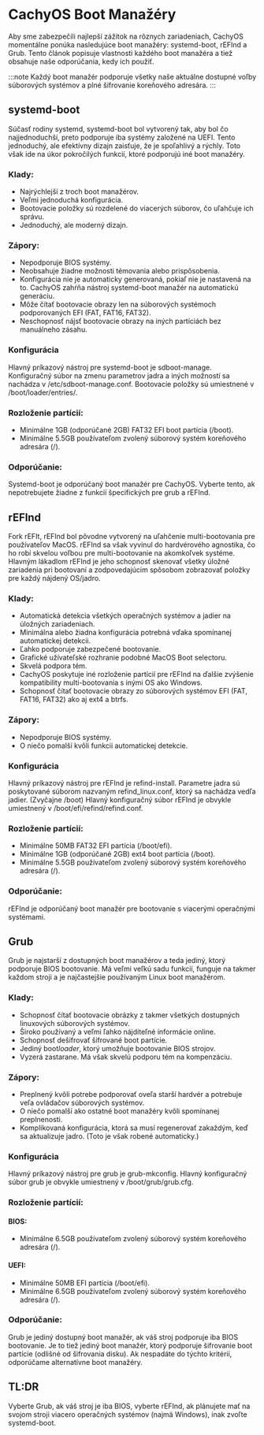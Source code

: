 # CachyOS Boot Manažéry

Aby sme zabezpečili najlepší zážitok na rôznych zariadeniach, CachyOS momentálne ponúka nasledujúce boot manažéry: systemd-boot, rEFInd a Grub. Tento článok popisuje vlastnosti každého boot manažéra a tiež obsahuje naše odporúčania, kedy ich použiť.

:::note
Každý boot manažér podporuje všetky naše aktuálne dostupné voľby súborových systémov a plné šifrovanie koreňového adresára.
:::

## systemd-boot

Súčasť rodiny systemd, systemd-boot bol vytvorený tak, aby bol čo najjednoduchší, preto podporuje iba systémy založené na UEFI. Tento jednoduchý, ale efektívny dizajn zaisťuje, že je spoľahlivý a rýchly. Toto však ide na úkor pokročilých funkcií, ktoré podporujú iné boot manažéry.

### Klady:
- Najrýchlejší z troch boot manažérov.
- Veľmi jednoduchá konfigurácia.
- Bootovacie položky sú rozdelené do viacerých súborov, čo uľahčuje ich správu.
- Jednoduchý, ale moderný dizajn.

### Zápory:
- Nepodporuje BIOS systémy.
- Neobsahuje žiadne možnosti témovania alebo prispôsobenia.
- Konfigurácia nie je automaticky generovaná, pokiaľ nie je nastavená na to. CachyOS zahŕňa nástroj systemd-boot manažér na automatickú generáciu.
- Môže čítať bootovacie obrazy len na súborových systémoch podporovaných EFI (FAT, FAT16, FAT32).
- Neschopnosť nájsť bootovacie obrazy na iných partíciách bez manuálneho zásahu.

### Konfigurácia
Hlavný príkazový nástroj pre systemd-boot je sdboot-manage.
Konfiguračný súbor na zmenu parametrov jadra a iných možností sa nachádza v /etc/sdboot-manage.conf.
Bootovacie položky sú umiestnené v /boot/loader/entries/.

### Rozloženie partícií:
- Minimálne 1GB (odporúčané 2GB) FAT32 EFI boot partícia (/boot).
- Minimálne 5.5GB používateľom zvolený súborový systém koreňového adresára (/).

### Odporúčanie:
Systemd-boot je odporúčaný boot manažér pre CachyOS. Vyberte tento, ak nepotrebujete žiadne z funkcií špecifických pre grub a rEFInd.

## rEFInd

Fork rEFIt, rEFInd bol pôvodne vytvorený na uľahčenie multi-bootovania pre používateľov MacOS. rEFInd sa však vyvinul do hardvérového agnostika, čo ho robí skvelou voľbou pre multi-bootovanie na akomkoľvek systéme. Hlavným lákadlom rEFInd je jeho schopnosť skenovať všetky úložné zariadenia pri bootovaní a zodpovedajúcim spôsobom zobrazovať položky pre každý nájdený OS/jadro.

### Klady:
- Automatická detekcia všetkých operačných systémov a jadier na úložných zariadeniach.
- Minimálna alebo žiadna konfigurácia potrebná vďaka spomínanej automatickej detekcii.
- Ľahko podporuje zabezpečené bootovanie.
- Grafické užívateľské rozhranie podobné MacOS Boot selectoru.
- Skvelá podpora tém.
- CachyOS poskytuje iné rozloženie partícií pre rEFInd na ďalšie zvýšenie kompatibility multi-bootovania s inými OS ako Windows.
- Schopnosť čítať bootovacie obrazy zo súborových systémov EFI (FAT, FAT16, FAT32) ako aj ext4 a btrfs.

### Zápory:
- Nepodporuje BIOS systémy.
- O niečo pomalší kvôli funkcii automatickej detekcie.

### Konfigurácia
Hlavný príkazový nástroj pre rEFInd je refind-install.
Parametre jadra sú poskytované súborom nazvaným refind_linux.conf, ktorý sa nachádza vedľa jadier. (Zvyčajne /boot)
Hlavný konfiguračný súbor rEFInd je obvykle umiestnený v /boot/efi/refind/refind.conf.

### Rozloženie partícií:
- Minimálne 50MB FAT32 EFI partícia (/boot/efi).
- Minimálne 1GB (odporúčané 2GB) ext4 boot partícia (/boot).
- Minimálne 5.5GB používateľom zvolený súborový systém koreňového adresára (/).

### Odporúčanie:
rEFInd je odporúčaný boot manažér pre bootovanie s viacerými operačnými systémami.

## Grub

Grub je najstarší z dostupných boot manažérov a teda jediný, ktorý podporuje BIOS bootovanie. Má veľmi veľkú sadu funkcií, funguje na takmer každom stroji a je najčastejšie používaným Linux boot manažérom.

### Klady:
- Schopnosť čítať bootovacie obrázky z takmer všetkých dostupných linuxových súborových systémov.
- Široko používaný a veľmi ľahko nájditeľné informácie online.
- Schopnosť dešifrovať šifrované boot partície.
- Jediný boot*loader*, ktorý umožňuje bootovanie BIOS strojov.
- Vyzerá zastarane. Má však skvelú podporu tém na kompenzáciu.

### Zápory:
- Preplnený kvôli potrebe podporovať oveľa starší hardvér a potrebuje veľa ovládačov súborových systémov.
- O niečo pomalší ako ostatné boot manažéry kvôli spomínanej preplnenosti.
- Komplikovaná konfigurácia, ktorá sa musí regenerovať zakaždým, keď sa aktualizuje jadro. (Toto je však robené automaticky.)

### Konfigurácia
Hlavný príkazový nástroj pre grub je grub-mkconfig.
Hlavný konfiguračný súbor grub je obvykle umiestnený v /boot/grub/grub.cfg.

### Rozloženie partícií:
#### BIOS:
- Minimálne 6.5GB používateľom zvolený súborový systém koreňového adresára (/).
#### UEFI:
- Minimálne 50MB EFI partícia (/boot/efi).
- Minimálne 6.5GB používateľom zvolený súborový systém koreňového adresára (/).

### Odporúčanie:
Grub je jediný dostupný boot manažér, ak váš stroj podporuje iba BIOS bootovanie. Je to tiež jediný boot manažér, ktorý podporuje šifrovanie boot partície (odlišné od šifrovania disku). Ak nespadáte do týchto kritérií, odporúčame alternatívne boot manažéry.

## TL:DR
Vyberte Grub, ak váš stroj je iba BIOS, vyberte rEFInd, ak plánujete mať na svojom stroji viacero operačných systémov (najmä Windows), inak zvoľte systemd-boot.